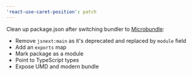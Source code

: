 ```yaml
---
'react-use-caret-position': patch
---
```


Clean up package.json after switching bundler to [Microbundle](https://github.com/developit/microbundle):

- Remove `jsnext:main` as it's deprecated and replaced by `module` field
- Add an `exports` map
- Mark package as a module
- Point to TypeScript types
- Expose UMD and modern bundle
